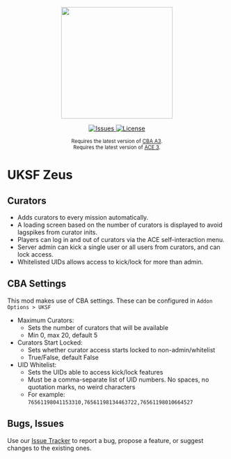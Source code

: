 <p align="center">
    <img src="https://github.com/uksf/zeus/blob/master/assets/uksfSource.png" width="256">
</p>
<p align="center">
    <a href="https://github.com/uksf/zeus/issues">
        <img src="https://img.shields.io/github/issues/uksf/zeus.svg?style=flat-square&label=Issues" alt="Issues">
    </a>
    <a href="https://github.com/uksf/zeus/blob/master/LICENSE">
        <img src="https://img.shields.io/badge/license-GPLv3-blue.svg?style=flat-square" alt="License">
    </a>
</p>
<p align="center">
    <sup>Requires the latest version of <a href="https://github.com/CBATeam/CBA_A3/releases">CBA A3</a>.<br>
    Requires the latest version of <a href="https://github.com/acemod/ACE3/releases">ACE 3</a>.</sup>
</p>

# UKSF Zeus

## Curators 
- Adds curators to every mission automatically.
- A loading screen based on the number of curators is displayed to avoid lagspikes from curator inits.
- Players can log in and out of curators via the ACE self-interaction menu.
- Server admin can kick a single user or all users from curators, and can lock access.
- Whitelisted UIDs allows access to kick/lock for more than admin.

## CBA Settings
This mod makes use of CBA settings. These can be configured in `Addon Options > UKSF`
- Maximum Curators:
  - Sets the number of curators that will be available
  - Min 0, max 20, default 5
- Curators Start Locked:
  - Sets whether curator access starts locked to non-admin/whitelist
  - True/False, default False
- UID Whitelist:
  - Sets the UIDs able to access kick/lock features
  - Must be a comma-separate list of UID numbers. No spaces, no quotation marks, no weird characters
  - For example: `76561198041153310,76561198134463722,76561198010664527`

## Bugs, Issues
Use our [Issue Tracker](https://github.com/uksf/zeus/issues) to report a bug, propose a feature, or suggest changes to the existing ones.
